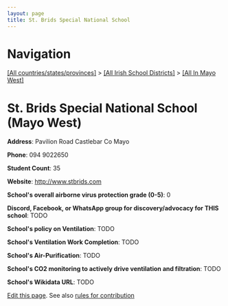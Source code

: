```yaml
---
layout: page
title: St. Brids Special National School
---
```

# Navigation

[[All countries/states/provinces]](../../..) > [[All Irish School Districts]](../..) > [[All In Mayo West]](..)

# St. Brids Special National School (Mayo West)

**Address**: Pavilion Road Castlebar Co Mayo

**Phone**: 094 9022650

**Student Count**: 35

**Website**: <http://www.stbrids.com>

**School's overall airborne virus protection grade (0-5)**: 0

**Discord, Facebook, or WhatsApp group for discovery/advocacy for THIS school**: TODO

**School's policy on Ventilation**: TODO

**School's Ventilation Work Completion**: TODO

**School's Air-Purification**: TODO

**School's CO2 monitoring to actively drive ventilation and filtration**: TODO

**School's Wikidata URL**: TODO


[Edit this page](https://github.com/ventilate-schools/Ireland/edit/main/./Mayo_West/St._Brids_Special_National_School.md). See also [rules for contribution](../../../contribution-rules/)